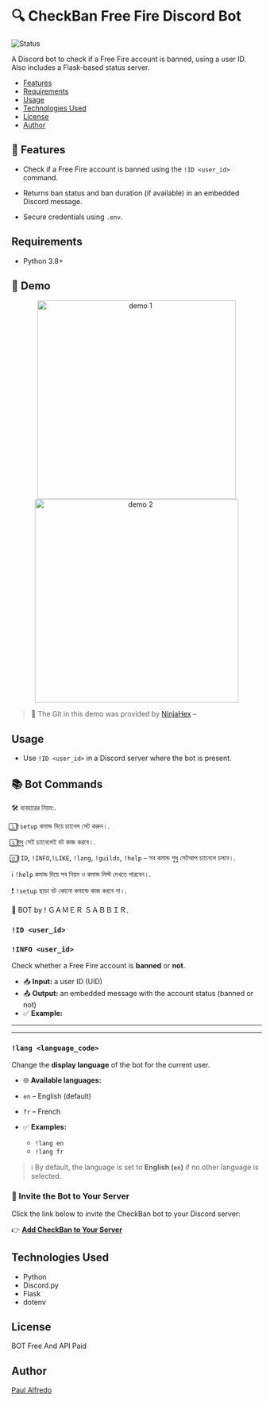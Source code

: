 # 🔍 CheckBan Free Fire Discord Bot

![Status](https://img.shields.io/badge/status-active-brightgreen)

A Discord bot to check if a Free Fire account is banned, using a user ID. Also includes a Flask-based status server.

- [Features](#-features)
- [Requirements](#requirements)
- [Usage](#usage)
- [Technologies Used](#technologies-used)
- [License](#license)
- [Author](#author)

## 🚀 Features

- Check if a Free Fire account is banned using the `!ID <user_id>` command.
- Returns ban status and ban duration (if available) in an embedded Discord message.

- Secure credentials using `.env`.

## Requirements

- Python 3.8+

  



## 📸 Demo

<div align="center">
  <img src="https://i.imgur.com/algUtzc.png" alt="demo 1" width="400"/>
  <img src="https://i.imgur.com/cwtlUto.png" alt="demo 2" width="410"/>
</div>

> 🎥 The Git in this demo was provided by [NinjaHex]() – 


## Usage

- Use `!ID <user_id>` in a Discord server where the bot is present.









## 📚 Bot Commands



🛠️ ব্যবহারের নিয়ম:.

১️⃣ `!setup` কমান্ড দিয়ে চ্যানেল সেট করুন।.

২️⃣ শুধু সেই চ্যানেলেই বট কাজ করবে।.

৩️⃣ `!ID`, `!INFO`,`!LIKE`, `!lang`, `!guilds`, `!help` – সব কমান্ড শুধু সেটআপ চ্যানেলে চলবে।.

ℹ️ `!help` কমান্ড দিয়ে সব নিয়ম ও কমান্ড লিস্ট দেখতে পারবেন।.


❗ `!setup` ছাড়া বট কোনো কমান্ডে কাজ করবে না।.


🤖 BOT by !      ＧＡＭＥＲ ＳＡＢＢＩＲ.










### `!ID <user_id>`
### `!INFO <user_id>`
Check whether a Free Fire account is **banned** or **not**.

- 📥 **Input:** a user ID (UID)
- 📤 **Output:** an embedded message with the account status (banned or not)
- ✅ **Example:**

---

---
### `!lang <language_code>`
Change the **display language** of the bot for the current user.

- 🌐 **Available languages:**
- `en` – English (default)
- `fr` – French

- ✅ **Examples:**
   - `!lang en`
   - `!lang fr`
     
> ℹ️ By default, the language is set to **English (`en`)** if no other language is selected.


### 🤖 Invite the Bot to Your Server

Click the link below to invite the CheckBan bot to your Discord server:

👉 [**Add CheckBan to Your Server**](https://discord.com/oauth2/authorize?client_id=1362868759395569674&permissions=8&integration_type=0&scope=bot)


## Technologies Used

- Python
- Discord.py
- Flask
- dotenv

## License

BOT  Free   And  API Paid

## Author

[Paul Alfredo](https://github.com/Gamersabbir)

